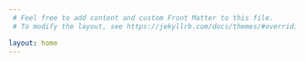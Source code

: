 ```yaml
---
 # Feel free to add content and custom Front Matter to this file.
 # To modify the layout, see https://jekyllrb.com/docs/themes/#overriding-theme-defaults

layout: home
---
```

